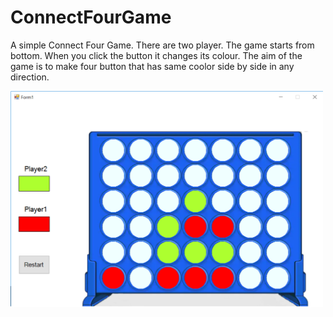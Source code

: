 # ConnectFourGame
A simple Connect Four Game. There are two player. The game starts from bottom. When you click the button it changes its colour. 
The aim of the game is to make four button that has same coolor side by side in any direction.

<img src="ScreenShot.png" width="500">
